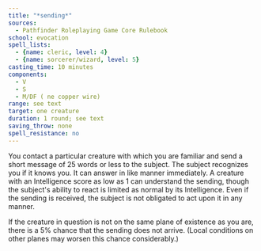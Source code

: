 ```yaml
---
title: "*sending*"
sources:
  - Pathfinder Roleplaying Game Core Rulebook
school: evocation
spell_lists:
  - {name: cleric, level: 4}
  - {name: sorcerer/wizard, level: 5}
casting_time: 10 minutes
components:
  - V
  - S
  - M/DF ( ne copper wire)
range: see text
target: one creature
duration: 1 round; see text
saving_throw: none
spell_resistance: no
---
```


You contact a particular creature with which you are familiar and send a short message of 25 words or less to the subject. The subject recognizes you if it knows you. It can answer in like manner immediately. A creature with an Intelligence score as low as 1 can understand the sending, though the subject's ability to react is limited as normal by its Intelligence. Even if the sending is received, the subject is not obligated to act upon it in any manner.

If the creature in question is not on the same plane of existence as you are, there is a 5% chance that the sending does not arrive. (Local conditions on other planes may worsen this chance considerably.)

